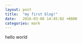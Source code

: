 ```yaml
---
layout: post
title:  "my first blog!"
date:   2016-03-06 14:45:02 +0800
categories: mark
---
```

hello world

